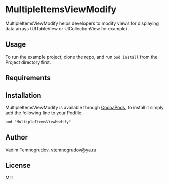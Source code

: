# MultipleItemsViewModify

MultipleItemsViewModify helps developers to modify views for displaying data arrays (UITableView or UICollectionView for example).

## Usage

To run the example project; clone the repo, and run `pod install` from the Project directory first.


## Requirements

## Installation

MultipleItemsViewModify is available through [CocoaPods](http://cocoapods.org), to install it simply add the following line to your Podfile:

`pod "MultipleItemsViewModify"`

## Author

Vadim Temnogrudov, vtemnogrudov@ya.ru

## License

MIT
